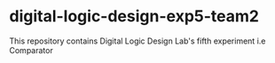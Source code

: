 # digital-logic-design-exp5-team2
This repository contains Digital Logic Design Lab's fifth experiment i.e Comparator
